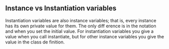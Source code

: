 ## Instance vs Instantiation variables

Instantiation variables are also instance variables; that is, every instance
has its own private value for them. The only diff erence is in the notation
and when you set the initial value. For instantiation variables you give a
value when you call instantiate, but for other instance variables you give the
value in the class de finition.

